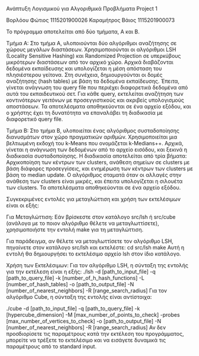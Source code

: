 Ανάπτυξη Λογισμικού για Αλγοριθμικά Προβλήματα Project 1

Βορλόου Φώτιος 1115201900026
Καραμήτρος Βάιος 1115201900073

Το πρόγραμμα αποτελείται από δύο τμήματα, Α και Β.

Τμήμα Α:
Στο τμήμα Α, υλοποιούνται δύο αλγόριθμοι αναζήτησης σε χώρους μεγάλων διαστάσεων. Χρησιμοποιούνται οι αλγόριθμοι LSH (Locality Sensitive Hashing) και Randomized Projection σε υπερκύβους μικρότερων διαστάσεων από τον αρχικό χώρο. Αρχικά διαβάζονται δεδομένα εκπαίδευσης και υπολογίζεται η μέση απόσταση του πλησιέστερου γείτονα. Στη συνέχεια, δημιουργούνται οι δομές αναζήτησης (hash tables) με βάση τα δεδομένα εκπαίδευσης. Έπειτα, γίνεται ανάγνωση του query file που περιέχει διαφορετικά δεδομένα από αυτά του εκπαιδευτικού σετ. Για κάθε query, εκτελείται αναζήτηση των κοντινότερων γειτόνων με προσεγγιστικούς και ακριβείς υπολογισμούς αποστάσεων. Τα αποτελέσματα αποθηκεύονται σε ένα αρχείο εξόδου, και ο χρήστης έχει τη δυνατότητα να επαναλάβει τη διαδικασία με διαφορετικό query file.

Τμήμα Β:
Στο τμήμα Β, υλοποιείται ένας αλγόριθμος συσταδοποίησης διανυσμάτων στον χώρο πραγματικών αριθμών. Χρησιμοποιείται μια βελτιωμένη εκδοχή του k-Means που ονομάζεται k-Medians++. Αρχικά, γίνεται η ανάγνωση των δεδομένων από το αρχείο εισόδου, και ξεκινά η διαδικασία συσταδοποίησης. Η διαδικασία αποτελείται από τρία βήματα: Αρχικοποίηση των κέντρων των clusters, ανάθεση σημείων σε clusters με βάση διάφορες προσεγγίσεις, και ενημέρωση των κέντρων των clusters με βάση το median update. Ο αλγόριθμος σταματά όταν οι αλλαγές στην ανάθεση των clusters είναι μικρές, και έπειτα υπολογίζεται η σιλουέτα των clusters. Τα αποτελέσματα αποθηκεύονται σε ένα αρχείο εξόδου.

Συγκεκριμένες εντολές για μεταγλώττιση και χρήση των εκτελέσιμων είναι οι εξής:

Για Μεταγλώττιση:
Εάν βρίσκεστε στον κατάλογο src/lsh ή src/cube (ανάλογα με το ποιον αλγόριθμο θέλετε να μεταγλωττίσετε), χρησιμοποιήστε την εντολή make για τη μεταγλώττιση.

Για παράδειγμα, αν θέλετε να μεταγλωττίσετε τον αλγόριθμο LSH, πηγαίνετε στον κατάλογο src/lsh και εκτελέστε:
cd src/lsh
make
Αυτή η εντολή θα δημιουργήσει το εκτελέσιμο αρχείο lsh στον ίδιο κατάλογο.

Χρήση των Εκτελέσιμων:
Για τον αλγόριθμο LSH, η σύνταξη της εντολής για την εκτέλεση είναι η εξής:
./lsh -d [path_to_input_file] -q [path_to_query_file] -k [number_of_h_hash_functions] -L [number_of_hash_tables] -o [path_to_output_file] -N [number_of_nearest_neighbors] -R [range_search_radius]
Για τον αλγόριθμο Cube, η σύνταξη της εντολής είναι αντίστοιχα:

./cube -d [path_to_input_file] -q [path_to_query_file] -k [hypercube_dimension] -M [max_number_of_points_to_check] -probes [max_number_of_vertices_to_check] -o [path_to_output_file] -N [number_of_nearest_neighbors] -R [range_search_radius]
Αν δεν προσδιορίσετε τις παραμέτρους κατά την εκτέλεση του προγράμματος, μπορείτε να τρέξετε το εκτελέσιμο και να εισάγετε δυναμικά τις παραμέτρους από το standard input.
